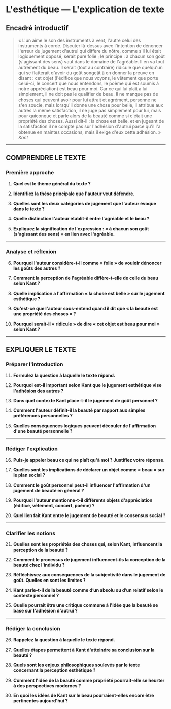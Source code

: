 # L'esthétique — L'explication de texte

## Encadré introductif
> « L'un aime le son des instruments à vent, l'autre celui des instruments à corde. Discuter là-dessus avec l'intention de dénoncer l'erreur du jugement d'autrui qui diffère du nôtre, comme s'il lui était logiquement opposé, serait pure folie ; le principe : à chacun son goût (s'agissant des sens) vaut dans le domaine de l'agréable. Il en va tout autrement du beau. Il serait (tout au contraire) ridicule que quelqu'un qui se flatterait d'avoir du goût songeât à en donner la preuve en disant : cet objet (l'édifice que nous voyons, le vêtement que porte celui-ci, le concert que nous entendons, le poème qui est soumis à notre appréciation) est beau pour moi. Car ce qui lui plaît à lui simplement, il ne doit pas le qualifier de beau. Il ne manque pas de choses qui peuvent avoir pour lui attrait et agrément, personne ne s'en soucie, mais lorsqu'il donne une chose pour belle, il attribue aux autres la même satisfaction, il ne juge pas simplement pour lui, mais pour quiconque et parle alors de la beauté comme si c'était une propriété des choses. Aussi dit-il : la chose est belle, et en jugeant de la satisfaction il ne compte pas sur l'adhésion d'autrui parce qu'il l'a obtenue en maintes occasions, mais il exige d'eux cette adhésion. »  
> *Kant*

---

## COMPRENDRE LE TEXTE

### Première approche

1. **Quel est le thème général du texte ?**  
   
2. **Identifiez la thèse principale que l'auteur veut défendre.**  
   
3. **Quelles sont les deux catégories de jugement que l'auteur évoque dans le texte ?**  
   
4. **Quelle distinction l'auteur établit-il entre l'agréable et le beau ?**  
   
5. **Expliquez la signification de l'expression : « à chacun son goût (s'agissant des sens) » en lien avec l'agréable.**  
   
---

### Analyse et réflexion

6. **Pourquoi l'auteur considère-t-il comme « folie » de vouloir dénoncer les goûts des autres ?**  
   
7. **Comment la perception de l'agréable diffère-t-elle de celle du beau selon Kant ?**  
   
8. **Quelle implication a l'affirmation « la chose est belle » sur le jugement esthétique ?**  
   
9. **Qu'est-ce que l'auteur sous-entend quand il dit que « la beauté est une propriété des choses » ?**  
   
10. **Pourquoi serait-il « ridicule » de dire « cet objet est beau pour moi » selon Kant ?**  
   
---

## EXPLIQUER LE TEXTE

### Préparer l'introduction

11. **Formulez la question à laquelle le texte répond.**  
   
12. **Pourquoi est-il important selon Kant que le jugement esthétique vise l'adhésion des autres ?**  
   
13. **Dans quel contexte Kant place-t-il le jugement de goût personnel ?**  
   
14. **Comment l'auteur définit-il la beauté par rapport aux simples préférences personnelles ?**  
   
15. **Quelles conséquences logiques peuvent découler de l'affirmation d'une beauté personnelle ?**  
   
---

### Rédiger l'explication

16. **Puis-je appeler beau ce qui ne plaît qu'à moi ? Justifiez votre réponse.**  
   
17. **Quelles sont les implications de déclarer un objet comme « beau » sur le plan social ?**  
   
18. **Comment le goût personnel peut-il influencer l'affirmation d'un jugement de beauté en général ?**  
   
19. **Pourquoi l'auteur mentionne-t-il différents objets d'appréciation (édifice, vêtement, concert, poème) ?**  
   
20. **Quel lien fait Kant entre le jugement de beauté et le consensus social ?**  
   
---

### Clarifier les notions

21. **Quelles sont les propriétés des choses qui, selon Kant, influencent la perception de la beauté ?**  
   
22. **Comment le processus de jugement influencent-ils la conception de la beauté chez l'individu ?**  
   
23. **Réfléchissez aux conséquences de la subjectivité dans le jugement de goût. Quelles en sont les limites ?**  
   
24. **Kant parle-t-il de la beauté comme d’un absolu ou d’un relatif selon le contexte personnel ?**  
   
25. **Quelle pourrait être une critique commune à l'idée que la beauté se base sur l'adhésion d'autrui ?**  
   
---

### Rédiger la conclusion

26. **Rappelez la question à laquelle le texte répond.**  
   
27. **Quelles étapes permettent à Kant d'atteindre sa conclusion sur la beauté ?**  
   
28. **Quels sont les enjeux philosophiques soulevés par le texte concernant la perception esthétique ?**  
   
29. **Comment l'idée de la beauté comme propriété pourrait-elle se heurter à des perspectives modernes ?**  
   
30. **En quoi les idées de Kant sur le beau pourraient-elles encore être pertinentes aujourd'hui ?**